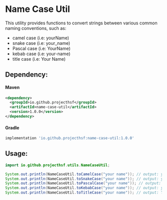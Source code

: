 Name Case Util
====
This utility provides functions to convert strings between various common naming conventions, such as:
  - camel case (i.e: yourName)
  - snake case (i.e: your_name)
  - Pascal case (i.e: YourName)
  - kebab case (i.e: your-name)
  - title case (i.e: Your Name)


## Dependency:
#### Maven
```xml
<dependency>
  <groupId>io.github.projecthsf</groupId>
  <artifactId>name-case-util</artifactId>
  <version>1.0.0</version>
</dependency>
```

#### Gradle
```gradle
implementation 'io.github.projecthsf:name-case-util:1.0.0'
```

## Usage:
```java
import io.github.projecthsf.utils.NameCaseUtil;

System.out.println(NameCaseUtil.toCamelCase("your name")); // output: yourName
System.out.println(NameCaseUtil.toSnakeCase("your name")); // output: your_name
System.out.println(NameCaseUtil.toPascalCase("your name")); // output: YourName
System.out.println(NameCaseUtil.toKebabCase("your name")); // output: your-name
System.out.println(NameCaseUtil.toTitleCase("your name")); // output: Your Name
```
